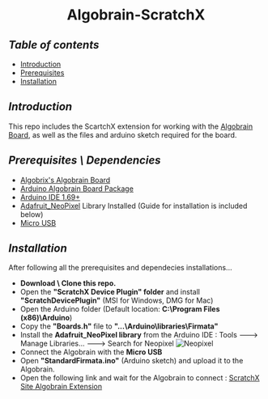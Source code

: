 <h1 align="center">Algobrain-ScratchX</h1>

## *Table of contents*
- [Introduction](https://github.com/AlgobrixCoding/Algobrain-ScratchX#introduction)
- [Prerequisites](https://github.com/AlgobrixCoding/Algobrain-ScratchX#prerequisites)
- [Installation](https://github.com/AlgobrixCoding/Algobrain-ScratchX#installation)

## *Introduction*
This repo includes the ScartchX extension for working with the [Algobrain Board](https://github.com/AlgobrixCoding/Algobrain-Board), as well as the files and arduino sketch required for the board.

## *Prerequisites \ Dependencies*
- [Algobrix's Algobrain Board](http://www.algobrix.com/)
- [Arduino Algobrain Board Package](https://github.com/AlgobrixCoding/Algobrain-Board)
- [Arduino IDE 1.69+](https://www.arduino.cc)
- [Adafruit_NeoPixel](https://github.com/adafruit/Adafruit_NeoPixel) Library Installed (Guide for installation is included below)
- [Micro USB](https://www.amazon.com/s?k=Micro%20USB)

## *Installation*
After following all the prerequisites and dependecies installations...
- **Download \ Clone this repo.**
- Open the **"ScratchX Device Plugin" folder** and install **"ScratchDevicePlugin"** (MSI for Windows, DMG for Mac)
- Open the Arduino folder (Default location: **C:\Program Files (x86)\Arduino**)
- Copy the **"Boards.h"** file to **"...\Arduino\libraries\Firmata"**
- Install the **Adafruit_NeoPixel library** from the Arduino IDE : Tools ---> Manage Libraries... ---> Search for Neopixel
![Neopixel](https://i.imgur.com/F80jUsA.png)
- Connect the Algobrain with the **Micro USB**
- Open **"StandardFirmata.ino"** (Arduino sketch) and upload it to the Algobrain.
- Open the following link and wait for the Algobrain to connect : [ScratchX Site Algobrain Extension](https://scratchx.org/?url=https://algobrixcoding.github.io/Algobrain-ScratchX/Algobrain.js)
